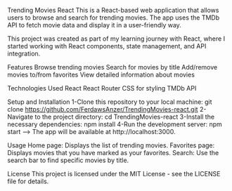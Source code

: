 Trending Movies React
This is a React-based web application that allows users to browse and search for trending movies. The app uses the TMDb API to fetch movie data and display it in a user-friendly way.

This project was created as part of my learning journey with React, where I started working with React components, state management, and API integration.

Features
Browse trending movies
Search for movies by title
Add/remove movies to/from favorites
View detailed information about movies

Technologies Used
React
React Router
CSS for styling
TMDb API

Setup and Installation
1-Clone this repository to your local machine:
  git clone https://github.com/FerdawsAnzer/TrendingMovies-react.git
2-Navigate to the project directory:
  cd TrendingMovies-react
3-Install the necessary dependencies:
  npm install
4-Run the development server:
  npm start
--> The app will be available at http://localhost:3000.

Usage
Home page: Displays the list of trending movies.
Favorites page: Displays movies that you have marked as your favorites.
Search: Use the search bar to find specific movies by title.

License
This project is licensed under the MIT License - see the LICENSE file for details.

